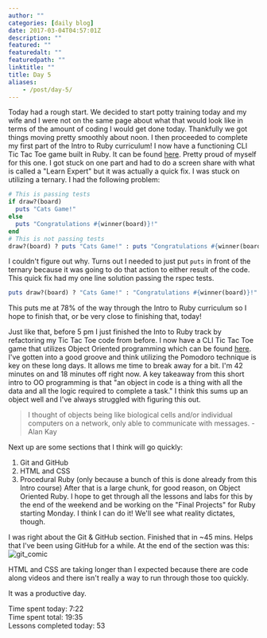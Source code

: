 ```yaml
---
author: ""
categories: [daily blog]
date: 2017-03-04T04:57:01Z
description: ""
featured: ""
featuredalt: ""
featuredpath: ""
linktitle: ""
title: Day 5
aliases:
    - /post/day-5/
---
```


Today had a rough start. We decided to start potty training today and my wife and I were not on the same page about what that would look like in terms of the amount of coding I would get done today. Thankfully we got things moving pretty smoothly about noon. I then proceeded to complete my first part of the Intro to Ruby curriculum! I now have a functioning CLI Tic Tac Toe game built in Ruby. It can be found [here][1]. Pretty proud of myself for this one. I got stuck on one part and had to do a screen share with what is called a "Learn Expert" but it was actually a quick fix. I was stuck on utilizing a ternary. I had the following problem:

```ruby
# This is passing tests
if draw?(board)
  puts "Cats Game!"
else
  puts "Congratulations #{winner(board)}!"
end
# This is not passing tests
draw?(board) ? puts "Cats Game!" : puts "Congratulations #{winner(board)}!"
```

I couldn't figure out why. Turns out I needed to just put `puts` in front of the ternary because it was going to do that action to either result of the code. This quick fix had my one line solution passing the rspec tests.

```ruby
puts draw?(board) ? "Cats Game!" : "Congratulations #{winner(board)}!"
```

This puts me at 78% of the way through the Intro to Ruby curriculum so I hope to finish that, or be very close to finishing that, today!

Just like that, before 5 pm I just finished the Into to Ruby track by refactoring my Tic Tac Toe code from before. I now have a CLI Tic Tac Toe game that utilizes Object Oriented programming which can be found [here][2]. I've gotten into a good groove and think utilizing the Pomodoro technique is key on these long days. It allows me time to break away for a bit. I'm 42 minutes on and 18 minutes off right now. A key takeaway from this short intro to OO programming is that "an object in code is a thing with all the data and all the logic required to complete a task." I think this sums up an object well and I've always struggled with figuring this out.

> I thought of objects being like biological cells and/or individual computers on a network, only able to communicate with messages. - Alan Kay

Next up are some sections that I think will go quickly:

1.  Git and GitHub
2.  HTML and CSS
3.  Procedural Ruby (only because a bunch of this is done already from this Intro course)
    After that is a large chunk, for good reason, on Object Oriented Ruby. I hope to get through all the lessons and labs for this by the end of the weekend and be working on the "Final Projects" for Ruby starting Monday. I think I can do it! We'll see what reality dictates, though.

I was right about the Git & GitHub section. Finished that in ~45 mins. Helps that I've been using GitHub for a while. At the end of the section was this:
![git_comic][3]

HTML and CSS are taking longer than I expected because there are code along videos and there isn't really a way to run through those too quickly.

It was a productive day.

Time spent today: 7:22  
Time spent total:  19:35  
Lessons completed today: 53

[1]: https://github.com/itzsaga/tic-tac-toe-rb-v-000

[2]: https://github.com/itzsaga/oo-tic-tac-toe-v-000

[3]: https://res.cloudinary.com/sethalexander/v1488603381/ieji7xddaoyf6c87zmyg
